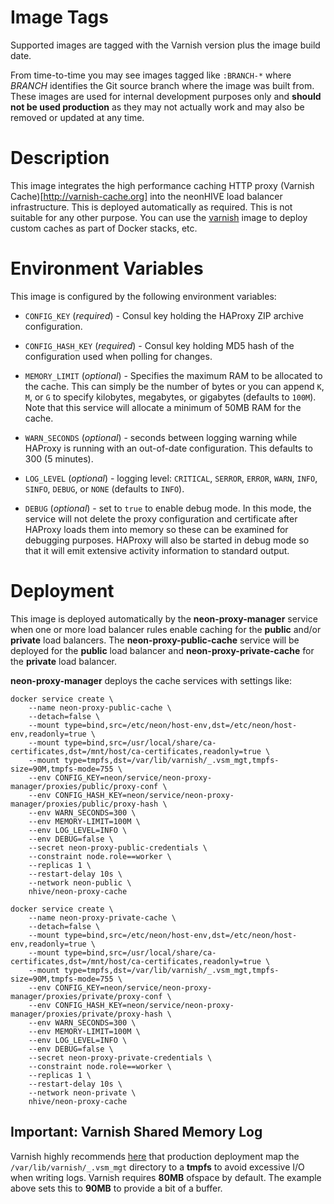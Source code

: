 # Image Tags

Supported images are tagged with the Varnish version plus the image build date.

From time-to-time you may see images tagged like `:BRANCH-*` where *BRANCH* identifies the Git source branch where the image was built from.  These images are used for internal development purposes only and **should not be used production** as they may not actually work and may also be removed or updated at any time.

# Description

This image integrates the high performance caching HTTP proxy (Varnish Cache)[http://varnish-cache.org] into the neonHIVE load balancer infrastructure.  This is deployed automatically as required.  This is not suitable for any other purpose.  You can use the [varnish](https://hub.docker.com/r/nhive/varnish/) image to deploy custom caches as part of Docker stacks, etc.

# Environment Variables

This image is configured by the following environment variables:

* `CONFIG_KEY` (*required*) - Consul key holding the HAProxy ZIP archive configuration.

* `CONFIG_HASH_KEY` (*required*) - Consul key holding MD5 hash of the configuration used when polling for changes.

* `MEMORY_LIMIT` (*optional*) - Specifies the maximum RAM to be allocated to the cache.  This can simply be the number of bytes or you can append `K`, `M`, or `G` to specify kilobytes, megabytes, or gigabytes (defaults to `100M`).  Note that this service will allocate a minimum of 50MB RAM for the cache.

* `WARN_SECONDS` (*optional*) - seconds between logging warning while HAProxy is running with an out-of-date configuration.  This defaults to 300 (5 minutes).

* `LOG_LEVEL` (*optional*) - logging level: `CRITICAL`, `SERROR`, `ERROR`, `WARN`, `INFO`, `SINFO`, `DEBUG`, or `NONE` (defaults to `INFO`).

* `DEBUG` (*optional*) - set to `true` to enable debug mode.  In this mode, the service will not delete the proxy configuration and certificate after HAProxy loads them into memory so these can be examined for debugging purposes.  HAProxy will also be started in debug mode so that it will emit extensive activity information to standard output.

# Deployment

This image is deployed automatically by the **neon-proxy-manager** service when one or more load balancer rules enable caching for the **public** and/or **private** load balancers.  The **neon-proxy-public-cache** service will be deployed for the **public** load balancer and **neon-proxy-private-cache** for the **private** load balancer.

**neon-proxy-manager** deploys the cache services with settings like:

```
docker service create \
    --name neon-proxy-public-cache \
    --detach=false \
    --mount type=bind,src=/etc/neon/host-env,dst=/etc/neon/host-env,readonly=true \
    --mount type=bind,src=/usr/local/share/ca-certificates,dst=/mnt/host/ca-certificates,readonly=true \
    --mount type=tmpfs,dst=/var/lib/varnish/_.vsm_mgt,tmpfs-size=90M,tmpfs-mode=755 \
    --env CONFIG_KEY=neon/service/neon-proxy-manager/proxies/public/proxy-conf \
    --env CONFIG_HASH_KEY=neon/service/neon-proxy-manager/proxies/public/proxy-hash \
    --env WARN_SECONDS=300 \
    --env MEMORY-LIMIT=100M \
    --env LOG_LEVEL=INFO \
    --env DEBUG=false \
    --secret neon-proxy-public-credentials \
    --constraint node.role==worker \
    --replicas 1 \
    --restart-delay 10s \
    --network neon-public \
    nhive/neon-proxy-cache

docker service create \
    --name neon-proxy-private-cache \
    --detach=false \
    --mount type=bind,src=/etc/neon/host-env,dst=/etc/neon/host-env,readonly=true \
    --mount type=bind,src=/usr/local/share/ca-certificates,dst=/mnt/host/ca-certificates,readonly=true \
    --mount type=tmpfs,dst=/var/lib/varnish/_.vsm_mgt,tmpfs-size=90M,tmpfs-mode=755 \
    --env CONFIG_KEY=neon/service/neon-proxy-manager/proxies/private/proxy-conf \
    --env CONFIG_HASH_KEY=neon/service/neon-proxy-manager/proxies/private/proxy-hash \
    --env WARN_SECONDS=300 \
    --env MEMORY-LIMIT=100M \
    --env LOG_LEVEL=INFO \
    --env DEBUG=false \
    --secret neon-proxy-private-credentials \
    --constraint node.role==worker \
    --replicas 1 \
    --restart-delay 10s \
    --network neon-private \
    nhive/neon-proxy-cache
```

## Important: Varnish Shared Memory Log

Varnish highly recommends [here](https://book.varnish-software.com/4.0/chapters/Tuning.html#the-varnish-shared-memory-log-vsl) that production deployment map the `/var/lib/varnish/_.vsm_mgt` directory to a **tmpfs** to avoid excessive I/O when writing logs.  Varnish requires **80MB** ofspace by default.  The example above sets this to **90MB** to provide a bit of a buffer.
